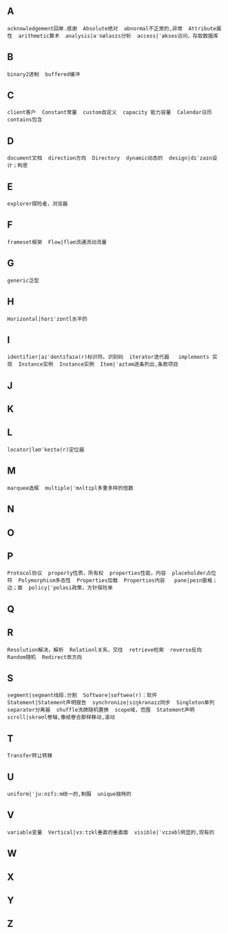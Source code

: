## A
`acknowledgement回单.感谢`&emsp;`Absolute绝对`&emsp;`abnormal不正常的,异常`&emsp;`Attribute属性`&emsp;`arithmetic算术`&emsp;`analysis|əˈnæləsɪs分析`&emsp;`access|ˈækses访问，存取数据库`
## B
`binary2进制`&emsp;`buffered缓冲`
## C
`client客户`&emsp;`Constant常量`&emsp;`custom自定义`&emsp;`capacity 能力容量`&emsp;`Calendar日历`&emsp;`contains包含`
## D
`document文档`&emsp;`direction方向`&emsp;`Directory`&emsp;`dynamic动态的`&emsp;`design|dɪˈzaɪn设计；构思`&emsp;
## E
`explorer探险者，浏览器`&emsp;
## F
`frameset框架`&emsp;`Flow|fləʊ流通流动流量`
## G
`generic泛型 `
## H
`Horizontal|hɒrɪˈzɒntl水平的`
## I
`identifier|aɪˈdentɪfaɪə(r)标识符。识别码`&emsp;`iterator迭代器 `&emsp;`implements 实现`&emsp;`Instance实例`&emsp;`Instance实例`&emsp;`Item|ˈaɪtəm逐条列出,条款项目`
## J
## K
## L
`locator|ləʊˈkeɪtə(r)定位器`&emsp;
## M
`marquee选框`&emsp;`multiple|ˈmʌltɪpl多重多样的倍数`
## N
## O
## P
`Protocol协议`&emsp;`property性质，所有权`&emsp;`properties性能，内容`&emsp;`placeholder占位符`&emsp;`Polymorphism多态性`&emsp;`Properties加载`&emsp;`Properties内容` &emsp; `pane|peɪn窗格；边；面`&emsp;`policy|ˈpɒləsi政策，方针保险单`
## Q
## R
`Resolution解决，解析`&emsp;`Relationl关系，交往`&emsp;`retrieve检索`&emsp;`reverse反向`&emsp;`Random随机`&emsp;`Redirect改方向`
## S
`segment|seɡmənt线段.分割`&emsp;`Software|sɒftweə(r)：软件 `&emsp;`Statement|Statement声明报告`&emsp;`synchronize|sɪŋkrənaɪz同步`&emsp;`Singleton单列`&emsp;`separater分离器`&emsp;`shuffle洗牌随机置换`&emsp;`scope域，范围`&emsp;`Statement声明`&emsp;`scroll|skrəʊl卷轴,像纸卷合那样移动,滚动`
## T
`Transfer转让转移`
## U
`uniform|ˈjuːnɪfɔːm统一的,制服`&emsp;`unique独特的`&emsp;
## V
`variable变量`&emsp;`Vertical|vɜːtɪkl垂直的垂直面`&emsp;`visible|ˈvɪzəbl明显的,现有的`
## W
## X
## Y
## Z